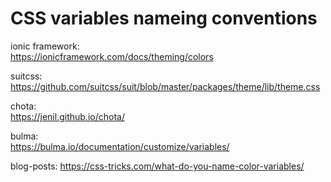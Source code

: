# CSS variables nameing conventions

ionic framework:  
https://ionicframework.com/docs/theming/colors

suitcss:  
https://github.com/suitcss/suit/blob/master/packages/theme/lib/theme.css

chota:  
https://jenil.github.io/chota/

bulma:  
https://bulma.io/documentation/customize/variables/

blog-posts:
https://css-tricks.com/what-do-you-name-color-variables/


